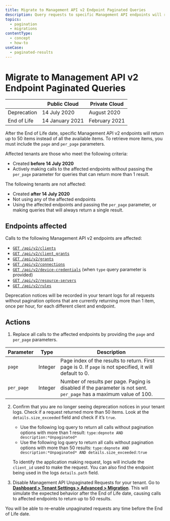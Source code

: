 ```yaml
---
title: Migrate to Management API v2 Endpoint Paginated Queries
description: Query requests to specific Management API endpoints will return up to 50 results instead of all available items. You must now specify `page` and `per_page` parameters.
topics:
  - pagination
  - migrations
contentType:
  - concept
  - how-to
useCase:
  - paginated-results
---
```

# Migrate to Management API v2 Endpoint Paginated Queries

|  | Public Cloud | Private Cloud |
| -- | -- | -- |
| Deprecation | 14 July 2020 | August 2020 |
| End of Life | 14 January 2021 | February 2021 |

After the End of Life date, specific Management API v2 endpoints will return up to 50 items instead of all the available items. To retrieve more items, you must include the `page` and `per_page` parameters. 

Affected tenants are those who meet the following criteria:

* Created **before 14 July 2020**
* Actively making calls to the affected endpoints without passing the `per_page` parameter for queries that can return more than 1 result.

The following tenants are not affected:

* Created **after 14 July 2020**
* Not using any of the affected endpoints
* Using the affected endpoints and passing the `per_page` parameter, or making queries that will always return a single result.

## Endpoints affected

Calls to the following Management API v2 endpoints are affected:

* [`GET /api/v2/clients`](/api/management/v2#!/Clients/get_clients)
* [`GET /api/v2/client_grants`](/api/management/v2#!/Clients/client_grants)
* [`GET /api/v2/grants`](/api/management/v2#!/Clients/grants)
* [`GET /api/v2/connections`](/api/management/v2#!/Clients/connections)
* [`GET /api/v2/device-credentials`](/api/management/v2#!/Clients/device_credentials) (when `type` query parameter is provided)
* [`GET /api/v2/resource-servers`](/api/management/v2#!/Clients/resource_servers)
* [`GET /api/v2/rules`](/api/management/v2#!/Clients/rules)

Deprecation notices will be recorded in your tenant logs for all requests without pagination options that are currently returning more than 1 item, once per hour, for each different client and endpoint.

## Actions

1. Replace all calls to the affected endpoints by providing the `page` and `per_page` parameters.

| Parameter | Type | Description |
| -- | -- | -- |
| `page` | Integer | Page index of the results to return. First page is 0. If `page` is not specified, it will default to 0.  |
| `per_page` | Integer | Number of results per page. Paging is disabled if the parameter is not sent. `per_page` has a maximum value of 100. |

2. Confirm that you are no longer seeing deprecation notices in your tenant logs. Check if a request returned more than 50 items. Look at the `details.size_exceeded` field and check if it’s `true`. 
    - Use the following log query to return all calls without pagination options with more than 1 result: `type:depnote AND description:*Unpaginated*`
    - Use the following log query to return all calls without pagination options with more than 50 results: `type:depnote AND description:*Unpaginated* AND details.size_exceeded:true`

    To identify the application making request, logs will include the `client_id` used to make the request. You can also find the endpoint being used in the logs `details.path` field.

3. Disable Management API Unpaginated Requests for your tenant. Go to [**Dashboard > Tenant Settings > Advanced > Migration**](${manage_url}/#/tenant/advanced). This will simulate the expected behavior after the End of Life date, causing calls to affected endpoints to return up to 50 results. 

  You will be able to re-enable unpaginated requests any time before the End of Life date.
